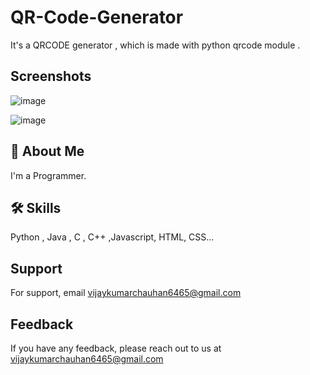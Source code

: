 # QR-Code-Generator
It's a QRCODE generator , which is made with python qrcode module . 

## Screenshots
![image](https://user-images.githubusercontent.com/89354259/189666344-77e898e7-9ded-4edc-b8de-33a7707e3f82.png)


![image](https://user-images.githubusercontent.com/89354259/189669081-82a97863-9d0e-48f6-a52a-198f02cc2d0b.png)


## 🚀 About Me
I'm a Programmer.



## 🛠 Skills
Python , Java , C , C++ ,Javascript, HTML, CSS...



    
## Support

For support, email vijaykumarchauhan6465@gmail.com 

## Feedback

If you have any feedback, please reach out to us at vijaykumarchauhan6465@gmail.com
